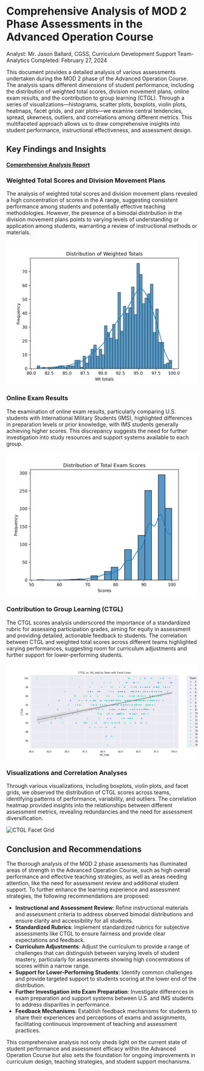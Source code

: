 # Comprehensive Analysis of MOD 2 Phase Assessments in the Advanced Operation Course

 Analyst: Mr. Jason Ballard, CGSS, Curriculum Development Support Team- Analytics
 Completed:  February 27, 2024

This document provides a detailed analysis of various assessments undertaken during the MOD 2 phase of the Advanced Operation Course. The analysis spans different dimensions of student performance, including the distribution of weighted total scores, division movement plans, online exam results, and the contribution to group learning (CTGL). Through a series of visualizations—histograms, scatter plots, boxplots, violin plots, heatmaps, facet grids, and pair plots—we examine central tendencies, spread, skewness, outliers, and correlations among different metrics. This multifaceted approach allows us to draw comprehensive insights into student performance, instructional effectiveness, and assessment design.

## Key Findings and Insights

#### [Comprehensive Analysis Report](finding/Comp_Anlaysis.md)


### Weighted Total Scores and Division Movement Plans
The analysis of weighted total scores and division movement plans revealed a high concentration of scores in the A range, suggesting consistent performance among students and potentially effective teaching methodologies. However, the presence of a bimodal distribution in the division movement plans points to varying levels of understanding or application among students, warranting a review of instructional methods or materials.

![M200 Weighted Total](figure/m200_df_wt_ttl.png)

### Online Exam Results
The examination of online exam results, particularly comparing U.S. students with International Military Students (IMS), highlighted differences in preparation levels or prior knowledge, with IMS students generally achieving higher scores. This discrepancy suggests the need for further investigation into study resources and support systems available to each group.

![BB exam](figure/m200_df_bb_exam_ttl.png)

### Contribution to Group Learning (CTGL)
The CTGL scores analysis underscored the importance of a standardized rubric for assessing participation grades, aiming for equity in assessment and providing detailed, actionable feedback to students. The correlation between CTGL and weighted total scores across different teams highlighted varying performances, suggesting room for curriculum adjustments and further support for lower-performing students.

![CTGL Trends](figure/m200_trend_ctgl_wt_ttl.png)

### Visualizations and Correlation Analyses
Through various visualizations, including boxplots, violin plots, and facet grids, we observed the distribution of CTGL scores across teams, identifying patterns of performance, variability, and outliers. The correlation heatmap provided insights into the relationships between different assessment metrics, revealing redundancies and the need for assessment diversification.

![CTGL Facet Grid](figure/m200_facet_grid_ctgl_wt_ttl.png)

## Conclusion and Recommendations

The thorough analysis of the MOD 2 phase assessments has illuminated areas of strength in the Advanced Operation Course, such as high overall performance and effective teaching strategies, as well as areas needing attention, like the need for assessment review and additional student support. To further enhance the learning experience and assessment strategies, the following recommendations are proposed:

- **Instructional and Assessment Review**: Refine instructional materials and assessment criteria to address observed bimodal distributions and ensure clarity and accessibility for all students.
- **Standardized Rubrics**: Implement standardized rubrics for subjective assessments like CTGL to ensure fairness and provide clear expectations and feedback.
- **Curriculum Adjustments**: Adjust the curriculum to provide a range of challenges that can distinguish between varying levels of student mastery, particularly for assessments showing high concentrations of scores within a narrow range.
- **Support for Lower-Performing Students**: Identify common challenges and provide targeted support to students scoring at the lower end of the distribution.
- **Further Investigation into Exam Preparation**: Investigate differences in exam preparation and support systems between U.S. and IMS students to address disparities in performance.
- **Feedback Mechanisms**: Establish feedback mechanisms for students to share their experiences and perceptions of exams and assignments, facilitating continuous improvement of teaching and assessment practices.

This comprehensive analysis not only sheds light on the current state of student performance and assessment efficacy within the Advanced Operation Course but also sets the foundation for ongoing improvements in curriculum design, teaching strategies, and student support mechanisms.
